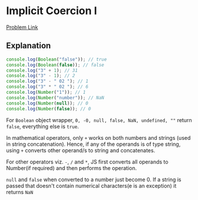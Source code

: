 # Implicit Coercion I

[Problem Link](https://bigfrontend.dev/quiz/Implicit-Conversion-1)

## Explanation

```js
console.log(Boolean("false")); // true
console.log(Boolean(false)); // false
console.log("3" + 1); // 31
console.log("3" - 1); // 2
console.log("3" - " 02 "); // 1
console.log("3" * " 02 "); // 6
console.log(Number("1")); // 1
console.log(Number("number")); // NaN
console.log(Number(null)); // 0
console.log(Number(false)); // 0
```

For `Boolean` object wrapper, `0, -0, null, false, NaN, undefined, ""` return `false`, everything else is `true`.

In mathematical operators, only `+` works on both numbers and strings (used in string concatenation). Hence, if any of the operands is of type string, using `+` converts other operand/s to string and concatenates.

For other operators viz. `-`, `/` and `*`, JS first converts all operands to Number(if required) and then performs the operation.

`null` and `false` when converted to a number just become 0. If a string is passed that doesn't contain numerical characters(e is an exception) it returns `NaN`
